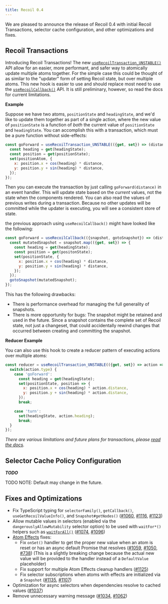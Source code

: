 ```yaml
---
title: Recoil 0.4
---
```


We are pleased to announce the release of Recoil 0.4 with initial Recoil Transactions, selector cache configuration, and other optimizations and fixes.

## Recoil Transactions

Introducing Recoil Transactions!  The new [`useRecoilTransaction_UNSTABLE()`](/docs/api-reference/core/useRecoilTransaction) API allow for an easier, more performant, and safer way to atomically update multiple atoms together.  For the simple case this could be thought of as similar to the "updater" form of setting Recoil state, but over multiple atoms.  This new hook is easier to use and should replace most need to use the [`useRecoilCallback()`](/docs/api-reference/core/useRecoilCallback) API.  It is still preliminary, however, so read the docs for current limitations.

**Example**

Suppose we have two atoms, `positionState` and `headingState`, and we'd like to update them together as part of a single action, where the new value of `positionState` is a function of *both* the current value of `positionState` and `headingState`.  You can accomplish this with a transaction, which must be a pure function without side-effects:

```jsx
const goForward = useRecoilTransaction_UNSTABLE(({get, set}) => (distance) => {
  const heading = get(headingState);
  const position = get(positionState);
  set(positionAtom, {
    x: position.x + cos(heading) * distance,
    y: position.y + sin(heading) * distance,
  });
});
```

Then you can execute the transaction by just calling `goForward(distance)` in an event handler.  This will update state based on the *current* values, not the state when the components rendered.  You can also read the values of previous writes during a transaction.  Because no other updates will be committed while the updater is executing, you will see a consistent store of state.

the previous approach using `useRecoilCallback()` might have looked like the following:

```jsx
const goForward = useRecoilCallback(({snapshot, gotoSnapshot}) => (distance) => {
  const mutatedSnapshot = snapshot.map(({get, set}) => {
    const heading = get(headingState);
    const position = get(positonState);
    set(positionState, {
      x: position.x + cos(heading) * distance,
      y: position.y + sin(heading) * distance,
    });
  });
  gotoSnapshot(mutatedSnapshot);
});
```

This has the following drawbacks:
* There is performance overhead for managing the full generality of snapshots.
* There is more opportunity for bugs:  The snapshot might be retained and used in the future.  Since a snapshot contains the complete set of Recoil state, not just a changeset, that could accidentally rewind changes that occurred between creating and committing the snapshot.

**Reducer Example**

You can also use this hook to create a reducer pattern of executing actions over multiple atoms:

```jsx
const reducer = useRecoilTransaction_UNSTABLE(({get, set}) => action => {
  switch(action.type) {
    case 'goForward':
      const heading = get(headingState);
      set(positionState, position => {
        x: position.x + cos(heading) * action.distance,
        y: position.y + sin(heading) * action.distance,
      });
      break;

    case 'turn':
      set(headingState, action.heading);
      break;
  }
});
```

*There are various limitations and future plans for transactions, please [read the docs](/docs/api-reference/core/useRecoilTransaction#current-limitations-and-future-vision).*

## Selector Cache Policy Configuration

***TODO***

TODO NOTE: Default may change in the future.

## Fixes and Optimizations

- Fix TypeScript typing for `selectorFamily()`, `getCallback()`, `useGetRecoilValueInfo()`, and `Snapshot#getNodes()` ([#1060](https://github.com/facebookexperimental/Recoil/pull/1060), [#1116](https://github.com/facebookexperimental/Recoil/pull/1116), [#1123](https://github.com/facebookexperimental/Recoil/pull/1123))
- Allow mutable values in selectors (enabled via the `dangerouslyAllowMutability` selector option) to be used with `waitFor*()` helpers such as [`waitForAll()`](/docs/api-reference/utils/waitForAll) ([#1074](https://github.com/facebookexperimental/Recoil/pull/1074), [#1096](https://github.com/facebookexperimental/Recoil/pull/1096))
- [Atom Effects](/docs/guides/atom-effects) fixes:
  - Fix `onSet()` handler to get the proper new value when an atom is reset or has an async default Promise that resolves ([#1059](https://github.com/facebookexperimental/Recoil/pull/1059), [#1050](https://github.com/facebookexperimental/Recoil/pull/1050), [#738](https://github.com/facebookexperimental/Recoil/pull/738)) (This is a slightly breaking change because the actual new value will be provided to the handler instead of a `DefaultValue` placeholder)
  - Fix support for multiple Atom Effects cleanup handlers ([#1125](https://github.com/facebookexperimental/Recoil/pull/1125))
  - Fix selector subscriptions when atoms with effects are initialized via a `Snapshot` ([#1135](https://github.com/facebookexperimental/Recoil/pull/1135), [#1107](https://github.com/facebookexperimental/Recoil/pull/1107))
- Optimization for async selectors when dependencies resolve to cached values ([#1037](https://github.com/facebookexperimental/Recoil/pull/1037))
- Remove unnecessary warning message ([#1034](https://github.com/facebookexperimental/Recoil/pull/1034), [#1062](https://github.com/facebookexperimental/Recoil/pull/1062))
